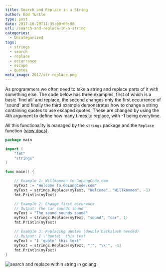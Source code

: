 ```yaml
---
title: Search and Replace in a String
author: Edd Turtle
type: post
date: 2017-10-20T11:35:00+00:00
url: /search-and-replace-in-a-string
categories:
  - Uncategorized
tags:
  - strings
  - search
  - replace
  - occurrance
  - escape
  - quotes
meta_image: 2017/str-replace.png
---
```


As programmers we often need to take a string and replace parts of it with something else. The code below has three examples, first of which is a basic 'find all' and replace, the second changes only the first occurrence of 'sound' and finally the third example demonstrates how to change a string containing quotes to use escaped quotes. These are changed by using the 4th argument to define how many times to replace, with -1 being everytime.

All this functionality is managed by the `strings` package and the `Replace` function ([view docs](https://golang.org/pkg/strings/#Replace)).

```go
package main

import (
    "fmt"
    "strings"
)

func main() {

    // Example 1: Willkommen to GoLangCode.com
    myText := "Welcome to GoLangCode.com"
    myText = strings.Replace(myText, "Welcome", "Willkommen", -1)
    fmt.Println(myText)

    // Example 2: Change first occurance
    // Output: The car sounds sound
    myText = "The sound sounds sound"
    myText = strings.Replace(myText, "sound", "car", 1)
    fmt.Println(myText)

    // Example 3: Replacing quotes (double backslash needed)
    // Output: I \'quote\' this text
    myText = "I 'quote' this text"
    myText = strings.Replace(myText, "'", "\\'", -1)
    fmt.Println(myText)
}
```

![search and replace within string in golang](/img/2017/str-replace.png)